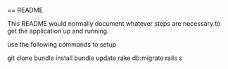 == README

This README would normally document whatever steps are necessary to get the
application up and running.

use the following commands to setup

git clone
bundle install
bundle update
rake db:migrate
rails s 
